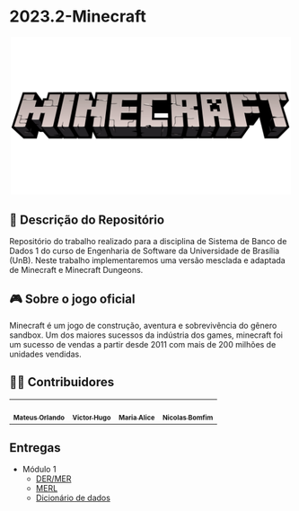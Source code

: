 # 2023.2-Minecraft


<div align="center">
<img src="assets/Minecraft-Logo.png" aly="Minecraft-Logo" style="width: 500px">
</div>

## 📜 Descrição do Repositório
Repositório do trabalho realizado para a disciplina de Sistema de Banco de Dados 1 do curso de Engenharia de Software da Universidade de Brasília (UnB). Neste trabalho implementaremos uma versão mesclada e adaptada de Minecraft e Minecraft Dungeons.

## 🎮 Sobre o jogo oficial
Minecraft é um jogo de construção, aventura e sobrevivência do gênero sandbox. Um dos maiores sucessos da indústria dos games, minecraft foi um sucesso de vendas a partir desde 2011 com mais de 200 milhões de unidades vendidas.

## 👨‍💻 Contribuidores

<table>
  <tr>
    <td align="center"><a href="https://github.com/MateusPy"><img style="border-radius: 50%;" src="https://avatars.githubusercontent.com/u/98001933?s=400&u=960f90db65022ae3b93ddda74dc0b1d451dedac0&v=4" width="100px;" alt=""/><br /><sub><b>Mateus Orlando</b></sub></a><br />
    <td align="center"><a href="https://github.com/ViictorHugoo"><img style="border-radius: 50%;" src="https://avatars.githubusercontent.com/u/99771740?v=4" width="100px;" alt=""/><br /><sub><b>Victor Hugo</b></sub></a><br /><a href="Link git" title="Rocketseat"></a></td>
    <td align="center"><a href="https://github.com/Maliz30"><img style="border-radius: 50%;" src="https://avatars.githubusercontent.com/u/105389239?v=4" width="100px;" alt=""/><br /><sub><b>Maria Alice</b></sub></a><br /><a href="Link git" title="Rocketseat"></a></td>
        <td align="center"><a href="https://github.com/NickGehjk"><img style="border-radius: 50%;" src="https://avatars.githubusercontent.com/u/108106812?v=4" width="100px;" alt=""/><br /><sub><b>Nicolas Bomfim</b></sub></a><br />
  </tr>
</table>

## Entregas
- Módulo 1
    - [DER/MER](https://github.com/SBD1/2023.2-Minecraft/blob/main/docs/DER_MER_Minecraft.md)
    - [MERL](https://github.com/SBD1/2023.2-Minecraft/blob/main/docs/MREL_Minecraft.md)
    - [Dicionário de dados](https://github.com/SBD1/2023.2-Minecraft/blob/main/docs/DD_Minecraft.md)
